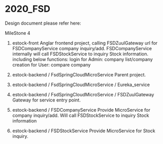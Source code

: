 # 2020_FSD
Design document please refer here:

MileStone 4

1. estock-front
Anglar frontend project, calling FSDZuulGateway url for FSDCompanyService company inquiry/add.
FSDCompanyService internally will call FSDStockService to inquiry Stock information.
including below functions:
login
for Admin: company list/company creation
for User: compare company

2. estock-backend / FsdSpringCloudMicroService
Parent project.

3. estock-backend / FsdSpringCloudMicroService / Eureka_service

4. estock-backend / FsdSpringCloudMicroService / FSDZuulGateway
Gateway for service entry point.

5. estock-backend / FSDCompanyService
Provide MicroService for company inquiry/add.
Will call FSDStockService to inquiry Stock information

6. estock-backend / FSDStockService
Provide MicroService for Stock inquiry.
